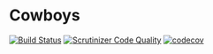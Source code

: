 # Cowboys

[![Build Status](https://travis-ci.org/gbprod/cowboys.svg?branch=master)](https://travis-ci.org/gbprod/cowboys)
[![Scrutinizer Code Quality](https://scrutinizer-ci.com/g/gbprod/cowboys/badges/quality-score.png?b=master)](https://scrutinizer-ci.com/g/gbprod/cowboys/?branch=master)
[![codecov](https://codecov.io/gh/gbprod/cowboys/branch/master/graph/badge.svg)](https://codecov.io/gh/gbprod/cowboys)
